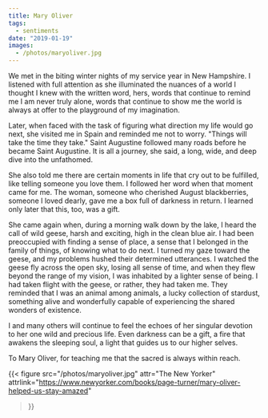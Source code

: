 ```yaml
---
title: Mary Oliver
tags:
  - sentiments
date: "2019-01-19"
images:
  - /photos/maryoliver.jpg
---
```


We met in the biting winter nights of my service year in New Hampshire. I listened with full attention as she illuminated the nuances of a world I thought I knew with the written word, hers, words that continue to remind me I am never truly alone, words that continue to show me the world is always at offer to the playground of my imagination.

Later, when faced with the task of figuring what direction my life would go next, she visited me in Spain and reminded me not to worry. "Things will take the time they take." Saint Augustine followed many roads before he became Saint Augustine. It is all a journey, she said, a long, wide, and deep dive into the unfathomed.

She also told me there are certain moments in life that cry out to be fulfilled, like telling someone you love them. I followed her word when that moment came for me. The woman, someone who cherished August blackberries, someone I loved dearly, gave me a box full of darkness in return. I learned only later that this, too, was a gift.

She came again when, during a morning walk down by the lake, I heard the call of wild geese, harsh and exciting, high in the clean blue air. I had been preoccupied with finding a sense of place, a sense that I belonged in the family of things, of knowing what to do next. I turned my gaze toward the geese, and my problems hushed their determined utterances. I watched the geese fly across the open sky, losing all sense of time, and when they flew beyond the range of my vision, I was inhabited by a lighter sense of being. I had taken flight with the geese, or rather, they had taken me. They reminded that I was an animal among animals, a lucky collection of stardust, something alive and wonderfully capable of experiencing the shared wonders of existence.

I and many others will continue to feel the echoes of her singular devotion to her one wild and precious life. Even darkness can be a gift, a fire that awakens the sleeping soul, a light that guides us to our higher selves.

To Mary Oliver, for teaching me that the sacred is always within reach.

{{< figure src="/photos/maryoliver.jpg" attr="The New Yorker" attrlink="https://www.newyorker.com/books/page-turner/mary-oliver-helped-us-stay-amazed"
>}}